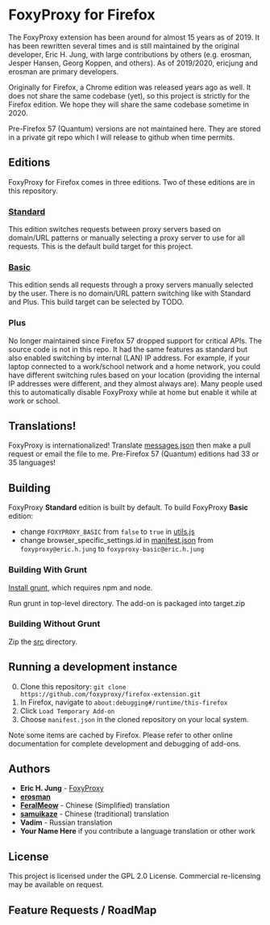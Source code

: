 # FoxyProxy for Firefox

The FoxyProxy extension has been around for almost 15 years as of 2019. It has been rewritten several times and is still maintained by the original developer, Eric H. Jung, with large contributions by others (e.g. erosman, Jesper Hansen, Georg Koppen, and others). As of 2019/2020, ericjung and erosman are primary developers.

Originally for Firefox, a Chrome edition was released years ago as well. It does not share the same codebase (yet), so this project is strictly for the Firefox edition. We hope they will share the same codebase sometime in 2020.

Pre-Firefox 57 (Quantum) versions are not maintained here. They are stored in a private git repo which I will release to github when time permits.

## Editions

FoxyProxy for Firefox comes in three editions. Two of these editions are in this repository.

### [Standard](https://addons.mozilla.org/firefox/addon/foxyproxy-standard/)

This edition switches requests between proxy servers based on domain/URL patterns or manually selecting a proxy server to use for all requests. This is the default build target for this project.

### [Basic](https://addons.mozilla.org/firefox/addon/foxyproxy-basic/)

This edition sends all requests through a proxy servers manually selected by the user. There is no domain/URL pattern switching like with Standard and Plus. This build target can be selected by TODO.

### Plus

No longer maintained since Firefox 57 dropped support for critical APIs. The source code is not in this repo. It had the same features as standard but also enabled switching by internal (LAN) IP address. For example, if your laptop connected to a work/school network and a home network, you could have different switching rules based on your location (providing the internal IP addresses were different, and they almost always are). Many people used this to automatically disable FoxyProxy while at home but enable it while at work or school.

## Translations!

FoxyProxy is internationalized! Translate [messages.json](https://github.com/foxyproxy/firefox-extension/blob/master/src/_locales/en/messages.json) then make a pull request or email the file to me. Pre-Firefox 57 (Quantum) editions had 33 or 35 languages!

## Building

FoxyProxy **Standard** edition is built by default. To build FoxyProxy **Basic** edition:

* change `FOXYPROXY_BASIC` from `false` to `true` in [utils.js](https://github.com/foxyproxy/firefox-extension/blob/master/src/scripts/utils.js)
* change browser_specific_settings.id in [manifest.json](https://github.com/foxyproxy/firefox-extension/blob/master/src/manifest.json) from `foxyproxy@eric.h.jung` to `foxyproxy-basic@eric.h.jung`

### Building With Grunt

[Install grunt](https://stackoverflow.com/questions/15703598/how-to-install-grunt-and-how-to-build-script-with-it), which requires npm and node.

Run grunt in top-level directory. The add-on is packaged into target.zip

### Building Without Grunt

Zip the [src](https://github.com/foxyproxy/firefox-extension/tree/master/src) directory.

## Running a development instance

0. Clone this repository: `git clone https://github.com/foxyproxy/firefox-extension.git`
1. In Firefox, navigate to `about:debugging#/runtime/this-firefox`
2. Click `Load Temporary Add-on`
3. Choose `manifest.json` in the cloned repository on your local system.

Note some items are cached by Firefox. Please refer to other online documentation for complete development and debugging of add-ons.

## Authors

* **Eric H. Jung** - [FoxyProxy](https://getfoxyproxy.org/team/)
* **[erosman](https://github.com/erosman)**
* **[FeralMeow](https://github.com/wsxy162)** - Chinese (Simplified) translation
* **[samuikaze](https://github.com/samuikaze)** - Chinese (traditional) translation
* **Vadim** - Russian translation
* **Your Name Here** if you contribute a language translation or other work


## License

This project is licensed under the GPL 2.0 License. Commercial re-licensing may be available on request.

## Feature Requests / RoadMap
